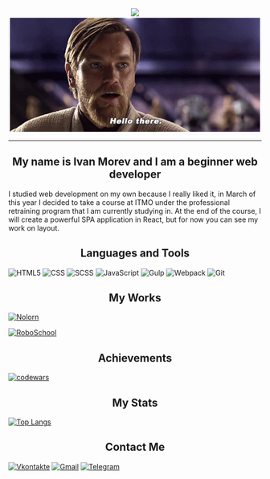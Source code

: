 <div id="header" align="center">
  <img src="https://github.com/Obi-wan23/obi-wan23/blob/main/assets/hackers.gif"/>
</div>
<div id="header" align="center">
  <img src="https://github.com/Obi-wan23/obi-wan23/blob/main/assets/star-wars-obi-wan-kenobi.gif"/>
</div>
<hr>
<h2 style="сolor: FFFFFF"; align="center"> My name is Ivan Morev and I am a beginner web developer</h2>

<span style="сolor: FFFFFF"> I studied web development on my own because I really liked it, in March of this year I decided to take a course at ITMO under the professional retraining program that I am currently studying in. At the end of the course, I will create a powerful SPA application in React, but for now you can see my work on layout.</span>

<h2 style="сolor: FFFFFF"; align="center">Languages and Tools</h2>

![HTML5](https://img.shields.io/badge/-HTML5-FF5733?style=for-the-badge&logo=html5&logoColor=ffffff)
![CSS](https://img.shields.io/badge/-CSS3-214ce5?style=for-the-badge&logo=css3)
![SCSS](https://img.shields.io/badge/-SCSS-BE4080?style=for-the-badge&logo=sass)
![JavaScript](https://img.shields.io/badge/-JavaScript-F7E509?style=for-the-badge&logo=javascript&logoColor=000000)
![Gulp](https://img.shields.io/badge/-Gulp-EC5051?style=for-the-badge&logo=gulp&logoColor=ffffff)
![Webpack](https://img.shields.io/badge/-Webpack-92D6FA?style=for-the-badge&logo=webpack&logoColor=ffffff)
![Git](https://img.shields.io/badge/-Git-F05539?style=for-the-badge&logo=git&logoColor=ffffff)

<h2 style="сolor: FFFFFF"; align="center">My Works</h2>

[![Nolorn]()](https://obi-wan23.github.io/Nolorn/)<br>

[![RoboSchool]()](https://obi-wan23.github.io/RoboSchool/)

<h2 style="сolor: FFFFFF"; align="center">Achievements</h2>

[![codewars](https://www.codewars.com/users/Obi-wan23/badges/large)](https://www.codewars.com/users/Obi-wan23)

<h2 style="сolor: FFFFFF"; align="center">My Stats</h2>

[![Top Langs](https://github-readme-stats.vercel.app/api/top-langs/?username=Obi-wan23)](https://github.com/anuraghazra/github-readme-stats)
<h2 style="сolor: FFFFFF"; align="center">Contact Me</h2>

[![Vkontakte](https://img.shields.io/badge/-Vkontakte-087bff?style=for-the-badge&logo=vk&logoColor=ffffff)](https://vk.com/id233069076)
[![Gmail](https://img.shields.io/badge/-Gmail-dd4b3b?style=for-the-badge&logo=gmail&logoColor=ffffff)](mailto:morev23ivan@gmail.com)
[![Telegram](https://img.shields.io/badge/-Telegram-3AAEE4?style=for-the-badge&logo=telegram)](https://t.me/by_obiwan23)
